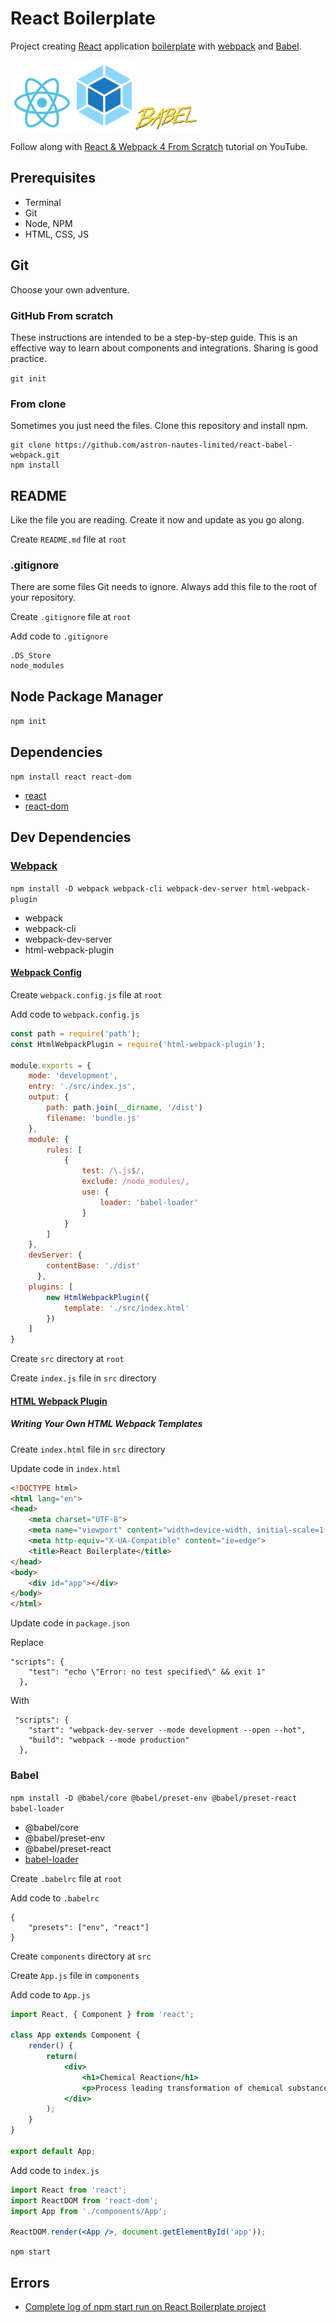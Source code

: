 # React Boilerplate

Project creating [React](https://reactjs.org/) application [boilerplate](https://medium.freecodecamp.org/whats-boilerplate-and-why-do-we-use-it-let-s-check-out-the-coding-style-guide-ac2b6c814ee7) with [webpack](https://webpack.js.org/) and [Babel](https://babeljs.io/).

<img src="src/img/react-logo.png" width="100"><img src="src/img/webpack-logo.png" width="100"><img src="src/img/babel-logo.png" width="100">

Follow along with [React &amp; Webpack 4 From Scratch](https://www.youtube.com/watch?v=deyxI-6C2u4) tutorial on YouTube.

## Prerequisites

- Terminal
- Git
- Node, NPM
- HTML, CSS, JS

## Git

Choose your own adventure.

### GitHub From scratch

These instructions are intended to be a step-by-step guide. This is an effective way to learn about components and integrations. Sharing is good practice.

`git init`

### From clone

Sometimes you just need the files. Clone this repository and install npm.   

```shell
git clone https://github.com/astron-nautes-limited/react-babel-webpack.git
npm install
```

## README

Like the file you are reading. Create it now and update as you go along.

Create `README.md` file at `root`

### .gitignore

There are some files Git needs to ignore. Always add this file to the root of your repository. 

Create `.gitignore` file at `root`

Add code to `.gitignore`

```shell
.DS_Store
node_modules
```

## Node Package Manager

`npm init`

## Dependencies

`npm install react react-dom`

- [react](https://reactjs.org/docs/react-api.html)
- [react-dom](https://reactjs.org/docs/react-dom.html)

## Dev Dependencies

### [Webpack](https://webpack.js.org)

`npm install -D webpack webpack-cli webpack-dev-server html-webpack-plugin`

- webpack
- webpack-cli
- webpack-dev-server
- html-webpack-plugin

#### [Webpack Config](https://webpack.js.org/configuration/)

Create `webpack.config.js` file at `root`

Add code to `webpack.config.js`

```jsx
const path = require('path');
const HtmlWebpackPlugin = require('html-webpack-plugin');

module.exports = {
    mode: 'development',
    entry: './src/index.js',
    output: {
        path: path.join(__dirname, '/dist')
        filename: 'bundle.js'
    },
    module: {
        rules: [
            {
                test: /\.js$/,
                exclude: /node_modules/,
                use: {
                    loader: 'babel-loader'
                }
            }
        ]
    },
    devServer: {
        contentBase: './dist'
      },
    plugins: [
        new HtmlWebpackPlugin({
            template: './src/index.html'
        })
    ]
}
```

Create `src` directory at `root` 

Create `index.js` file in `src` directory

#### [HTML Webpack Plugin](https://github.com/jantimon/html-webpack-plugin)

##### Writing Your Own HTML Webpack Templates

Create `index.html` file in `src` directory

Update code in `index.html`

```html
<!DOCTYPE html>
<html lang="en">
<head>
    <meta charset="UTF-8">
    <meta name="viewport" content="width=device-width, initial-scale=1.0">
    <meta http-equiv="X-UA-Compatible" content="ie=edge">
    <title>React Boilerplate</title>
</head>
<body>
    <div id="app"></div>
</body>
</html>
```

Update code in `package.json`

Replace

```shell
"scripts": {
    "test": "echo \"Error: no test specified\" && exit 1"
  },
```

With

```shell
 "scripts": {
    "start": "webpack-dev-server --mode development --open --hot",
    "build": "webpack --mode production" 
  },
```

### Babel

`npm install -D @babel/core @babel/preset-env @babel/preset-react babel-loader`

- @babel/core
- @babel/preset-env
- @babel/preset-react
- [babel-loader](https://github.com/babel/babel-loader)

Create `.babelrc` file at `root`

Add code to `.babelrc`

```shell
{
    "presets": ["env", "react"]
}
```

Create `components` directory at `src` 

Create `App.js` file in `components` 

Add code to `App.js`

```jsx
import React, { Component } from 'react';

class App extends Component {
    render() {
        return(
            <div>
                <h1>Chemical Reaction</h1>
                <p>Process leading transformation of chemical substances into other chemicals.</p>
            </div>
        );
    }
}

export default App;
```

Add code to `index.js`

```jsx
import React from 'react';
import ReactDOM from 'react-dom';
import App from './components/App';

ReactDOM.render(<App />, document.getElementById('app'));
```

`npm start`

## Errors

- [Complete log of npm start run on React Boilerplate project](https://gist.github.com/earth2travis/ba2d2a07358107edf4455feaf9c080a9)